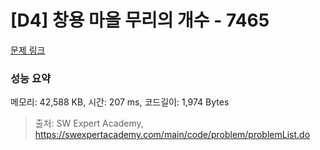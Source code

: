 # [D4] 창용 마을 무리의 개수 - 7465 

[문제 링크](https://swexpertacademy.com/main/code/problem/problemDetail.do?contestProbId=AWngfZVa9XwDFAQU) 

### 성능 요약

메모리: 42,588 KB, 시간: 207 ms, 코드길이: 1,974 Bytes



> 출처: SW Expert Academy, https://swexpertacademy.com/main/code/problem/problemList.do